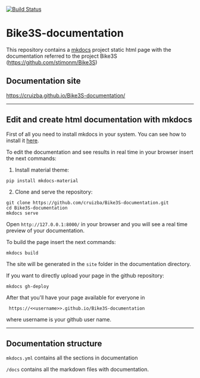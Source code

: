 [![Build Status](https://travis-ci.org/cruizba/Bike3S-documentation.svg?branch=master)](https://travis-ci.org/cruizba/Bike3S-documentation)
# Bike3S-documentation
This repository contains a [mkdocs](https://www.mkdocs.org/) project static html page with the documentation referred to the project Bike3S (https://github.com/stimonm/Bike3S)

## Documentation site
https://cruizba.github.io/Bike3S-documentation/

---

## Edit and create html documentation with mkdocs

First of all you need to install mkdocs in your system. You can see how to install it [here](https://www.mkdocs.org/#manual-installation).

To edit the documentation and see results in real time in your browser insert the next commands:

1. Install material theme:
```
pip install mkdocs-material
```

2. Clone and serve the repository:
```
git clone https://github.com/cruizba/Bike3S-documentation.git
cd Bike3S-documentation
mkdocs serve
```

Open `http://127.0.0.1:8000/` in your browser and you will see a real time preview of your documentation.

To build the page insert the next commands:
```
mkdocs build
```

The site will be generated in the `site` folder in the documentation directory.

If you want to directly upload your page in the github repository:
```
mkdocs gh-deploy
```
After that you'll have your page available for everyone in

```
 https://<<username>>.github.io/Bike3S-documentation
```

where username is your github user name.

---

## Documentation structure

`mkdocs.yml` contains all the sections in documentation

`/docs` contains all the markdown files with documentation.





